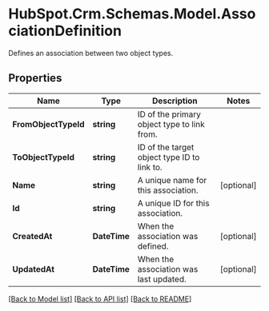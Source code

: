 # HubSpot.Crm.Schemas.Model.AssociationDefinition
Defines an association between two object types.

## Properties

Name | Type | Description | Notes
------------ | ------------- | ------------- | -------------
**FromObjectTypeId** | **string** | ID of the primary object type to link from. | 
**ToObjectTypeId** | **string** | ID of the target object type ID to link to. | 
**Name** | **string** | A unique name for this association. | [optional] 
**Id** | **string** | A unique ID for this association. | 
**CreatedAt** | **DateTime** | When the association was defined. | [optional] 
**UpdatedAt** | **DateTime** | When the association was last updated. | [optional] 

[[Back to Model list]](../README.md#documentation-for-models) [[Back to API list]](../README.md#documentation-for-api-endpoints) [[Back to README]](../README.md)

